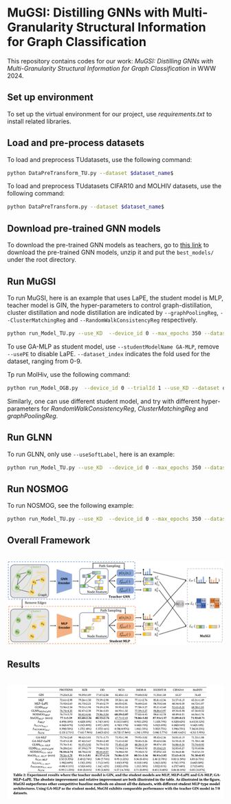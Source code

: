 # MuGSI: Distilling GNNs with Multi-Granularity Structural Information for Graph Classification

This repository contains codes for our work: _MuGSI: Distilling GNNs with Multi-Granularity Structural Information for Graph Classification_ in WWW 2024. 

## Set up environment

To set up the virtual environment for our project, use _requirements.txt_ to install related libraries.

## Load and pre-process datasets

To load and preprocess TUdatasets, use the following command:

```bash
python DataPreTransform_TU.py --dataset $dataset_name$
```

To load and preprocess TUdatasets CIFAR10 and MOLHIV datasets, use the following command:

```bash
python DataPreTransform.py --dataset $dataset_name$
```

## Download pre-trained GNN models

To download the pre-trained GNN models as teachers, go to [this link](https://drive.google.com/file/d/1QYlPVbzJua4Ql5PBIl2wtciB2f3f7bnb/view?usp=drive_link) to download the pre-trained GNN models, unzip it and put the `best_models/` under the root directory.

## Run MuGSI

To run MuGSI, here is an example that uses LaPE, the student model is MLP, teacher model is GIN, the hyper-parameters to control graph-distillation, cluster distillation and node distillation are indicated by `--graphPoolingReg`, `--ClusterMatchingReg` and `--RandomWalkConsistencyReg` respectively. 

```bash
python run_Model_TU.py --use_KD  --device_id 0 --max_epochs 350 --dataset REDDIT-BINARY --hidden_dim 64 --out_dim 64 --dataset_index 0 --studentModelName MLP --teacherModelName GIN --lr_patience 30 --usePE --batch_size 32 --num_hops 1 --numWorkers 2  --useSoftLabel --softLabelReg 1.0 --useRandomWalkConsistency --RandomWalkConsistencyReg 0.0001 --useClusterMatching --ClusterMatchingReg 0.01 --useGraphPooling --graphPoolingReg 0.01 --KD_name MuGSI
```

To use GA-MLP as student model, use `--studentModelName GA-MLP`, remove `--usePE` to disable LaPE. `--dataset_index` indicates the fold used for the dataset, ranging from 0-9.

Tp run MolHiv, use the following command:

```bash
python run_Model_OGB.py  --device_id 0 --trialId 1 --use_KD --dataset ogbg-molhiv  --drop_ratio 0.5  --studentModelName GA-MLP --lr_patience 30  --numWorkers 4 --useSoftLabel --softLabelReg 1.0 --useRandomWalkConsistency --RandomWalkConsistencyReg 0.0001 --useClusterMatching --ClusterMatchingReg 0.01 --useGraphPooling --graphPoolingReg 0.01 --KD_name useJoint
```

Similarly, one can use different student model, and try with different hyper-parameters for _RandomWalkConsistencyReg_, _ClusterMatchingReg_ and _graphPoolingReg_.

## Run GLNN

To run GLNN, only use `--useSoftLabel`, here is an example:
```bash
python run_Model_TU.py --use_KD  --device_id 0 --max_epochs 350 --dataset REDDIT-BINARY --hidden_dim 64 --out_dim 64 --dataset_index 0 --studentModelName MLP --teacherModelName GIN --lr_patience 30 --usePE --batch_size 32 --num_hops 1 --numWorkers 2  --useSoftLabel --softLabelReg 1.0 --KD_name GLNN
```

## Run NOSMOG

To run NOSMOG, see the following example:

```bash
python run_Model_TU.py --use_KD  --device_id 0 --max_epochs 350 --dataset REDDIT-BINARY --hidden_dim 64 --out_dim 64 --dataset_index 0 --studentModelName MLP --teacherModelName GIN --lr_patience 30 --usePE --batch_size 32 --num_hops 1 --numWorkers 2  --useSoftLabel --softLabelReg 1.0 --useNodeSim --nodeSimReg 0.1  --KD_name useNOSMOG
```

## Overall Framework

<p align="center">
  <br />
  <img src="Model.png" width="800">
  <br />
</p>

## Results

<p align="center">
  <br />
  <img src="results.png" width="800">
  <br />
</p>



